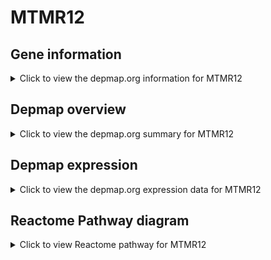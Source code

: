 <h1>MTMR12</h1>

<h2>Gene information</h2>
<details>
  <summary>Click to view the depmap.org information for MTMR12</summary>
  <iframe src="https://depmap.org/portal/gene/MTMR12?tab=about" style="border:none;width:100%;height:800px"></iframe>
</details>

<h2>Depmap overview</h2>
<details>
  <summary>Click to view the depmap.org summary for MTMR12</summary>
  <iframe src="https://depmap.org/portal/gene/MTMR12?tab=overview" style="border:none;width:100%;height:800px"></iframe>
</details>

<h2>Depmap expression</h2>
<details>
  <summary>Click to view the depmap.org expression data for MTMR12</summary>
  <iframe src="https://depmap.org/portal/gene/MTMR12?tab=characterization" style="border:none;width:100%;height:800px"></iframe>
</details>



<h2>Reactome Pathway diagram</h2>
<details>
  <summary>Click to view Reactome pathway for MTMR12</summary>
  <p>Synthesis of PIPs at the early endosome membrane</p>
  <iframe src="https://reactome.org/PathwayBrowser/#/R-HSA-1660516" style="border:none;width:100%;height:800px"></iframe>
</details>



